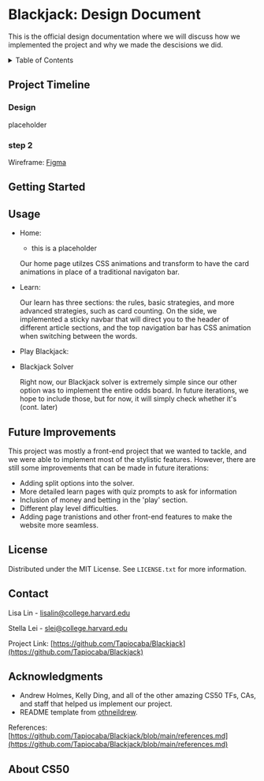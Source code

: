 # Blackjack: Design Document
This is the official design documentation where we will discuss how we implemented the project and why we made the descisions we did. 
 <!-- TABLE OF CONTENTS -->
<details>
  <summary>Table of Contents</summary>
  <ol>
    <li>
      <a href="#project-timeline">Project Timeline</a>
        <ul>
        <li><a href="#design">Design</a></li>

      </ul>
    </li>
    <li>
      <a href="#getting-started">Getting Started</a>
    </li>
    <li><a href="#usage">Usage</a></li>
    <li><a href="#future-improvements">Future Improvements</a></li>
    <li><a href="#license">License</a></li>
    <li><a href="#contact">Contact</a></li>
    <li><a href="#acknowledgments">Acknowledgments</a></li>
    <li><a href="#about-cs50">About CS50</a></li>
  </ol>
</details>

<!-- proj timeline -->
## Project Timeline

### Design

placeholder

### step 2 


Wireframe: [Figma](https://www.figma.com/file/65yZhTHtTFDJooHU2cLqrN/Blackjack-for-CS50?node-id=0%3A1&t=6kb7p5gngK0dd5A2-1)

<!-- GETTING STARTED -->
## Getting Started


<!-- USAGE EXAMPLES -->
## Usage

* Home:
  * this is a placeholder

  Our home page utilzes CSS animations and transform to have the card animations in place of a traditional navigaton bar.


* Learn:

  Our learn has three sections: the rules, basic strategies, and more advanced strategies, such as card counting. On the side, we implemented a sticky navbar that will direct you to the header of different article sections, and the top navigation bar has CSS animation when switching between the words.

* Play Blackjack:

* Blackjack Solver

  Right now, our Blackjack solver is extremely simple since our other option was to implement the entire odds board. In future iterations, we hope to include those, but for now, it will simply check whether it's (cont. later)



## Future Improvements

This project was mostly a front-end project that we wanted to tackle, and we were able to implement most of the stylistic features. However, there are still some improvements that can be made in future iterations:

* Adding split options into the solver.
* More detailed learn pages with quiz prompts to ask for information
* Inclusion of money and betting in the 'play' section.
* Different play level difficulties.
* Adding page tranistions and other front-end features to make the website more seamless.

<!-- LICENSE -->
## License

Distributed under the MIT License. See `LICENSE.txt` for more information.

<!-- CONTACT -->
## Contact

Lisa Lin - lisalin@college.harvard.edu

Stella Lei - slei@college.harvard.edu

Project Link: [https://github.com/Tapiocaba/Blackjack](https://github.com/Tapiocaba/Blackjack)


<!-- ACKNOWLEDGMENTS -->
## Acknowledgments

* []() Andrew Holmes, Kelly Ding, and all of the other amazing CS50 TFs, CAs, and staff that helped us implement our project.
* []() README template from [othneildrew](https://github.com/othneildrew/Best-README-Template).

References: [https://github.com/Tapiocaba/Blackjack/blob/main/references.md](https://github.com/Tapiocaba/Blackjack/blob/main/references.md)

<!-- ABOUT CS50 -->
## About CS50

<!-- [description of cs50] -->